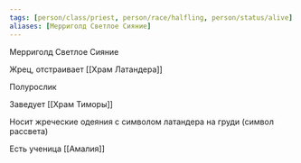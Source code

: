 ```yaml
---
tags: [person/class/priest, person/race/halfling, person/status/alive]
aliases: [Мерриголд Светлое Сияние]
---
```


Мерриголд Светлое Сияние

Жрец, отстраивает [[Храм Латандера]]

Полурослик

Заведует [[Храм Тиморы]]

Носит жреческие одеяния с символом латандера на груди (символ рассвета)

Есть ученица [[Амалия]]
